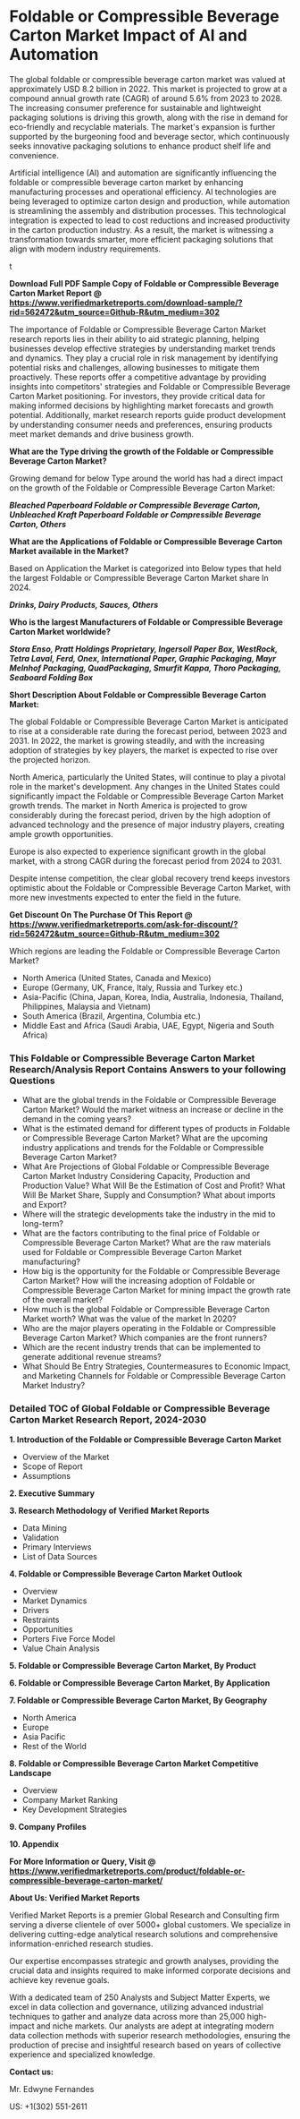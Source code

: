 <meta name="title" content="Global Foldable or Compressible Beverage Carton Market Impact of AI and Automation"><meta name="description" content="The global foldable or compressible beverage carton market was valued at approximately USD 8.2 billion in 2022. This market is projected to grow at a compound annual g"><meta name="title" content="Foldable or Compressible Beverage Carton Market Size, Share, Scope, Trends, Growth, Opportunities, Analysis, Forecast"><h1>Foldable or Compressible Beverage Carton Market Impact of AI and Automation</h1><p>The global foldable or compressible beverage carton market was valued at approximately USD 8.2 billion in 2022. This market is projected to grow at a compound annual growth rate (CAGR) of around 5.6% from 2023 to 2028. The increasing consumer preference for sustainable and lightweight packaging solutions is driving this growth, along with the rise in demand for eco-friendly and recyclable materials. The market's expansion is further supported by the burgeoning food and beverage sector, which continuously seeks innovative packaging solutions to enhance product shelf life and convenience.</p><p>Artificial intelligence (AI) and automation are significantly influencing the foldable or compressible beverage carton market by enhancing manufacturing processes and operational efficiency. AI technologies are being leveraged to optimize carton design and production, while automation is streamlining the assembly and distribution processes. This technological integration is expected to lead to cost reductions and increased productivity in the carton production industry. As a result, the market is witnessing a transformation towards smarter, more efficient packaging solutions that align with modern industry requirements.</p>t</p><p id="" class=""><strong>Download Full PDF Sample Copy of Foldable or Compressible Beverage Carton Market Report @ <a href="https://www.verifiedmarketreports.com/download-sample/?rid=562472&utm_source=Github-R&utm_medium=302" target="_blank">https://www.verifiedmarketreports.com/download-sample/?rid=562472&utm_source=Github-R&utm_medium=302</a></strong></p><p>The importance of&nbsp;Foldable or Compressible Beverage Carton Market research reports lies in their ability to aid strategic planning, helping businesses develop effective strategies by understanding market trends and dynamics. They play a crucial role in risk management by identifying potential risks and challenges, allowing businesses to mitigate them proactively. These reports offer a competitive advantage by providing insights into competitors' strategies and Foldable or Compressible Beverage Carton Market positioning. For investors, they provide critical data for making informed decisions by highlighting market forecasts and growth potential. Additionally, market research reports guide product development by understanding consumer needs and preferences, ensuring products meet market demands and drive business growth.</p><p><strong>What are the&nbsp;Type driving the growth of the Foldable or Compressible Beverage Carton Market?</strong></p><p id="" class="">Growing demand for below Type around the world has had a direct impact on the growth of the Foldable or Compressible Beverage Carton Market:</p><em><strong>Bleached Paperboard Foldable or Compressible Beverage Carton, Unbleached Kraft Paperboard Foldable or Compressible Beverage Carton, Others</strong></em></p><strong>What are the&nbsp;Applications&nbsp;of Foldable or Compressible Beverage Carton Market available in the Market?</strong></p><p id="" class="">Based on Application the Market is categorized into Below types that held the largest Foldable or Compressible Beverage Carton Market share In 2024.</p><em><strong>Drinks, Dairy Products, Sauces, Others</strong></em></p><strong>Who is the largest Manufacturers of Foldable or Compressible Beverage Carton Market worldwide?</strong></p><p><em><strong>Stora Enso, Pratt Holdings Proprietary, Ingersoll Paper Box, WestRock, Tetra Laval, Ferd, Onex, International Paper, Graphic Packaging, Mayr Melnhof Packaging, QuadPackaging, Smurfit Kappa, Thoro Packaging, Seaboard Folding Box</strong></em></p><p id="" class=""><strong>Short Description About Foldable or Compressible Beverage Carton Market:</strong></p><p>The global Foldable or Compressible Beverage Carton Market is anticipated to rise at a considerable rate during the forecast period, between 2023 and 2031. In 2022, the market is growing steadily, and with the increasing adoption of strategies by key players, the market is expected to rise over the projected horizon.</p><p>North America, particularly the United States, will continue to play a pivotal role in the market's development. Any changes in the United States could significantly impact the Foldable or Compressible Beverage Carton Market growth trends. The market in North America is projected to grow considerably during the forecast period, driven by the high adoption of advanced technology and the presence of major industry players, creating ample growth opportunities.</p><p>Europe is also expected to experience significant growth in the global market, with a strong CAGR during the forecast period from 2024 to 2031.</p><p>Despite intense competition, the clear global recovery trend keeps investors optimistic about the Foldable or Compressible Beverage Carton Market, with more new investments expected to enter the field in the future.</p><p id="" class=""><strong>Get Discount On The Purchase Of This Report @ <a href="https://www.verifiedmarketreports.com/ask-for-discount/?rid=562472&utm_source=Github-R&utm_medium=302" target="_blank">https://www.verifiedmarketreports.com/ask-for-discount/?rid=562472&utm_source=Github-R&utm_medium=302</a></strong></p>Which regions are leading the Foldable or Compressible Beverage Carton Market?</p><ul><li>North America (United States, Canada and Mexico)</li><li>Europe (Germany, UK, France, Italy, Russia and Turkey etc.)</li><li>Asia-Pacific (China, Japan, Korea, India, Australia, Indonesia, Thailand, Philippines, Malaysia and Vietnam)</li><li>South America (Brazil, Argentina, Columbia etc.)</li><li>Middle East and Africa (Saudi Arabia, UAE, Egypt, Nigeria and South Africa)</li></ul><h3 id="" class="">This Foldable or Compressible Beverage Carton Market Research/Analysis Report Contains Answers to your following Questions</h3><ul><li>What are the global trends in the Foldable or Compressible Beverage Carton Market? Would the market witness an increase or decline in the demand in the coming years?</li><li>What is the estimated demand for different types of products in Foldable or Compressible Beverage Carton Market? What are the upcoming industry applications and trends for the Foldable or Compressible Beverage Carton Market?</li><li>What Are Projections of Global Foldable or Compressible Beverage Carton Market Industry Considering Capacity, Production and Production Value? What Will Be the Estimation of Cost and Profit? What Will Be Market Share, Supply and Consumption? What about imports and Export?</li><li>Where will the strategic developments take the industry in the mid to long-term?</li><li>What are the factors contributing to the final price of Foldable or Compressible Beverage Carton Market? What are the raw materials used for Foldable or Compressible Beverage Carton Market manufacturing?</li><li>How big is the opportunity for the Foldable or Compressible Beverage Carton Market? How will the increasing adoption of Foldable or Compressible Beverage Carton Market for mining impact the growth rate of the overall market?</li><li>How much is the global Foldable or Compressible Beverage Carton Market worth? What was the value of the market In 2020?</li><li>Who are the major players operating in the Foldable or Compressible Beverage Carton Market? Which companies are the front runners?</li><li>Which are the recent industry trends that can be implemented to generate additional revenue streams?</li><li>What Should Be Entry Strategies, Countermeasures to Economic Impact, and Marketing Channels for Foldable or Compressible Beverage Carton Market Industry?</li></ul><h3 id="" class="">Detailed TOC of Global Foldable or Compressible Beverage Carton Market Research Report, 2024-2030</h3><p id="" class=""><strong>1. Introduction of the Foldable or Compressible Beverage Carton Market</strong></p><ul><li>Overview of the Market</li><li>Scope of Report</li><li>Assumptions</li></ul><p id="" class=""><strong>2. Executive Summary</strong></p><p id="" class=""><strong>3. Research Methodology of Verified Market Reports</strong></p><ul><li>Data Mining</li><li>Validation</li><li>Primary Interviews</li><li>List of Data Sources</li></ul><p id="" class=""><strong>4. Foldable or Compressible Beverage Carton Market Outlook</strong></p><ul><li>Overview</li><li>Market Dynamics</li><li>Drivers</li><li>Restraints</li><li>Opportunities</li><li>Porters Five Force Model</li><li>Value Chain Analysis</li></ul><p id="" class=""><strong>5. Foldable or Compressible Beverage Carton Market, By Product</strong></p><p id="" class=""><strong>6. Foldable or Compressible Beverage Carton Market, By Application</strong></p><p id="" class=""><strong>7. Foldable or Compressible Beverage Carton Market, By Geography</strong></p><ul><li>North America</li><li>Europe</li><li>Asia Pacific</li><li>Rest of the World</li></ul><p id="" class=""><strong>8. Foldable or Compressible Beverage Carton Market Competitive Landscape</strong></p><ul><li>Overview</li><li>Company Market Ranking</li><li>Key Development Strategies</li></ul><p id="" class=""><strong>9. Company Profiles</strong></p><p id="" class=""><strong>10. Appendix</strong></p><p id="" class=""><strong>For More Information or Query, Visit @ <a href="https://www.verifiedmarketreports.com/product/foldable-or-compressible-beverage-carton-market/" target="_blank">https://www.verifiedmarketreports.com/product/foldable-or-compressible-beverage-carton-market/</a></strong></p><p id="" class=""><strong>About Us: Verified Market Reports</strong></p><p id="" class="">Verified Market Reports is a premier Global Research and Consulting firm serving a diverse clientele of over 5000+ global customers. We specialize in delivering cutting-edge analytical research solutions and comprehensive information-enriched research studies.</p><p id="" class="">Our expertise encompasses strategic and growth analyses, providing the crucial data and insights required to make informed corporate decisions and achieve key revenue goals.</p><p id="" class="">With a dedicated team of 250 Analysts and Subject Matter Experts, we excel in data collection and governance, utilizing advanced industrial techniques to gather and analyze data across more than 25,000 high-impact and niche markets. Our analysts are adept at integrating modern data collection methods with superior research methodologies, ensuring the production of precise and insightful research based on years of collective experience and specialized knowledge.</p><p id="" class=""><strong>Contact us:</strong></p><p id="" class="">Mr. Edwyne Fernandes</p><p id="" class="">US: +1(302) 551-2611</p>